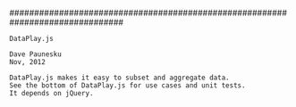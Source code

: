 ###############################################################################

	DataPlay.js 

	Dave Paunesku
	Nov, 2012

	DataPlay.js makes it easy to subset and aggregate data.
	See the bottom of DataPlay.js for use cases and unit tests.
	It depends on jQuery.

	